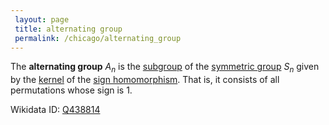 ```yaml
---
 layout: page
 title: alternating group
 permalink: /chicago/alternating_group
---
```

The **alternating group** $A_n$ is the [subgroup](https://mathgloss.github.io/MathGloss/chicago/subgroup) of the [symmetric group](https://mathgloss.github.io/MathGloss/chicago/symmetric_group) $S_n$ given by the [kernel](https://mathgloss.github.io/MathGloss/chicago/kernel) of the [sign homomorphism](https://mathgloss.github.io/MathGloss/chicago/sign_homomorphism). That is, it consists of all permutations whose sign is $1$. 

Wikidata ID: [Q438814](https://www.wikidata.org/wiki/Q438814)